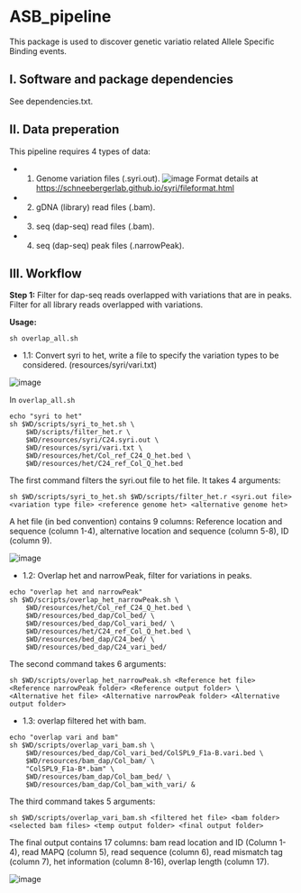 # ASB_pipeline
This package is used to discover genetic variatio related Allele Specific Binding events.

## I. Software and package dependencies
See dependencies.txt.

## II. Data preperation
This pipeline requires 4 types of data:
- 1. Genome variation files (.syri.out).
![image](https://user-images.githubusercontent.com/108205199/227616792-bafba190-b815-46f6-ba66-478d4b59a3c8.png)
Format details at https://schneebergerlab.github.io/syri/fileformat.html

- 2. gDNA (library) read files (.bam).
- 3. seq (dap-seq) read files (.bam).
- 4. seq (dap-seq) peak files (.narrowPeak).

## III. Workflow
**Step 1:** Filter for dap-seq reads overlapped with variations that are in peaks. Filter for all library reads overlapped with variations.

**Usage:**
```
sh overlap_all.sh
```

- 1.1: Convert syri to het, write a file to specify the variation types to be considered. (resources/syri/vari.txt)

![image](https://user-images.githubusercontent.com/108205199/227620280-e3d691ff-64b3-472b-a647-87951e20e312.png)

In ```overlap_all.sh```
```
echo "syri to het"
sh $WD/scripts/syri_to_het.sh \
	$WD/scripts/filter_het.r \
	$WD/resources/syri/C24.syri.out \
	$WD/resources/syri/vari.txt \
	$WD/resources/het/Col_ref_C24_Q_het.bed \
	$WD/resources/het/C24_ref_Col_Q_het.bed
```

The first command filters the syri.out file to het file. It takes 4 arguments:

```sh $WD/scripts/syri_to_het.sh $WD/scripts/filter_het.r <syri.out file> <variation type file> <reference genome het> <alternative genome het>```

A het file (in bed convention) contains 9 columns: Reference location and sequence (column 1-4), alternative location and sequence (column 5-8), ID (column 9).

![image](https://user-images.githubusercontent.com/108205199/227621807-14cbe82d-62ad-4cda-9ff1-80bd661874f3.png)


- 1.2: Overlap het and narrowPeak, filter for variations in peaks.

```
echo "overlap het and narrowPeak"
sh $WD/scripts/overlap_het_narrowPeak.sh \
	$WD/resources/het/Col_ref_C24_Q_het.bed \
	$WD/resources/bed_dap/Col_bed/ \
	$WD/resources/bed_dap/Col_vari_bed/ \
	$WD/resources/het/C24_ref_Col_Q_het.bed \
	$WD/resources/bed_dap/C24_bed/ \
	$WD/resources/bed_dap/C24_vari_bed/
```
The second command takes 6 arguments:

```
sh $WD/scripts/overlap_het_narrowPeak.sh <Reference het file> <Reference narrowPeak folder> <Reference output folder> \
<Alternative het file> <Alternative narrowPeak folder> <Alternative output folder>
```
- 1.3: overlap filtered het with bam.

```
echo "overlap vari and bam"
sh $WD/scripts/overlap_vari_bam.sh \
	$WD/resources/bed_dap/Col_vari_bed/ColSPL9_F1a-B.vari.bed \
	$WD/resources/bam_dap/Col_bam/ \
	"ColSPL9_F1a-B*.bam" \
	$WD/resources/bam_dap/Col_bam_bed/ \
	$WD/resources/bam_dap/Col_bam_with_vari/ &
```
The third command takes 5 arguments:

```
sh $WD/scripts/overlap_vari_bam.sh <filtered het file> <bam folder> <selected bam files> <temp output folder> <final output folder>
```

The final output contains 17 columns: bam read location and ID (Column 1-4), read MAPQ (column 5), read sequence (column 6), read mismatch tag (column 7), het information (column 8-16), overlap length (column 17).

![image](https://user-images.githubusercontent.com/108205199/227624619-6b44737b-c4fc-49f7-9fa0-2b0eab42203b.png)

